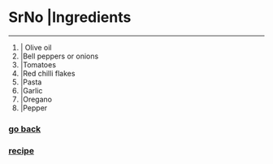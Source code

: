 # SrNo |Ingredients
---------------------------------
1. | Olive oil
2. |Bell peppers or onions
3. |Tomatoes
4. |Red chilli flakes
5. |Pasta
6. |Garlic
7. |Oregano
8. |Pepper 

### [go back](README.md)

### [recipe](Recipe.md)